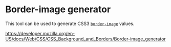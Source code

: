# Border-image generator

This tool can be used to generate CSS3 [`border-image`](../border-image) values.

<a href="https://developer.mozilla.org/en-US/docs/Web/CSS/CSS_Background_and_Borders/Border-image_generator" class="_attribution-link">https://developer.mozilla.org/en-US/docs/Web/CSS/CSS_Background_and_Borders/Border-image_generator</a>
